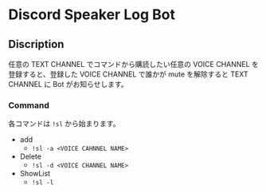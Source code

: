# Discord Speaker Log Bot

## Discription

任意の TEXT CHANNEL でコマンドから購読したい任意の VOICE CHANNEL を登録すると、登録した VOICE CHANNEL で誰かが mute を解除すると TEXT CHANNEL に Bot がお知らせします。

### Command

各コマンドは `!sl` から始まります。

- add
  - `!sl -a <VOICE CAHNNEL NAME>`
- Delete
  - `!sl -d <VOICE CHANNEL NAME>`
- ShowList
  - `!sl -l`
